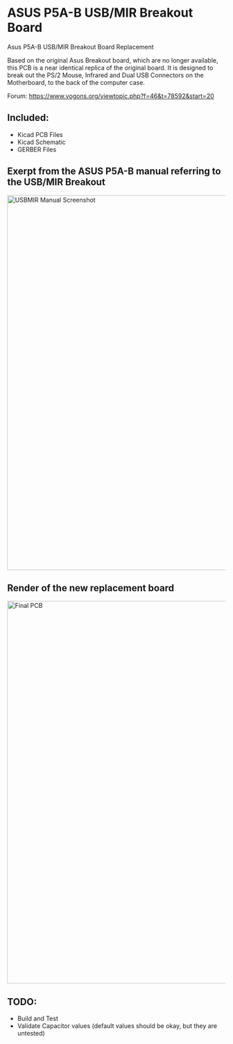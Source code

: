 # ASUS P5A-B USB/MIR Breakout Board
Asus P5A-B USB/MIR Breakout Board Replacement

Based on the original Asus Breakout board, which are no longer available, this PCB is a near identical replica of the original board. It is designed to break out the PS/2 Mouse, Infrared and Dual USB Connectors on the Motherboard, to the back of the computer case.

Forum: https://www.vogons.org/viewtopic.php?f=46&t=78592&start=20

## Included:
* Kicad PCB Files
* Kicad Schematic
* GERBER Files

## Exerpt from the ASUS P5A-B manual referring to the USB/MIR Breakout
<img width="862" alt="USBMIR Manual Screenshot" src="https://github.com/optoisolated/ASUS_P5A-B_USB_MIR_Breakout/assets/46586989/9ab8b1e2-6a8e-4155-9f7d-1aa5fb960e2c">

## Render of the new replacement board
<img width="880" alt="Final PCB" src="https://github.com/optoisolated/ASUS_P5A-B_USB_MIR_Breakout/assets/46586989/efeba24a-480c-48e4-b1bc-c6c210b51dee">

## TODO: 
* Build and Test
* Validate Capacitor values (default values should be okay, but they are untested)


